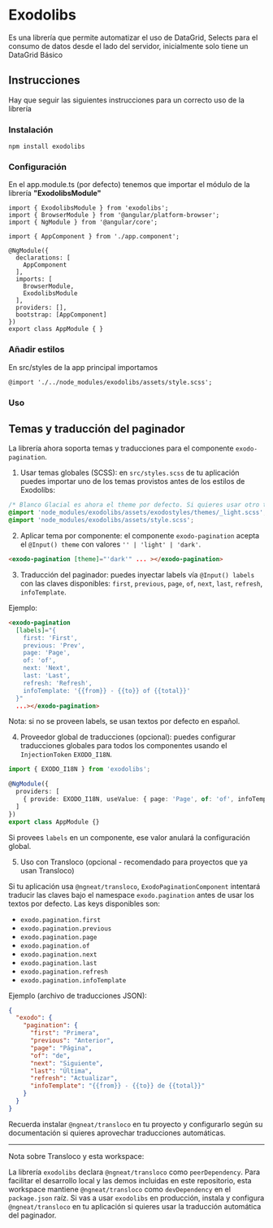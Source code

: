 # Exodolibs
Es una librería que permite automatizar el uso de DataGrid, Selects para el consumo de datos desde el lado
del servidor, inicialmente solo tiene un DataGrid Básico
## Instrucciones

Hay que seguir las siguientes instrucciones para un correcto uso de la librería

### Instalación

```npm install exodolibs```

### Configuración

En el app.module.ts (por defecto) tenemos que importar el módulo de la librería **"ExodolibsModule"**

```
import { ExodolibsModule } from 'exodolibs';
import { BrowserModule } from '@angular/platform-browser';
import { NgModule } from '@angular/core';

import { AppComponent } from './app.component';

@NgModule({
  declarations: [
    AppComponent
  ],
  imports: [
    BrowserModule,
    ExodolibsModule
  ],
  providers: [],
  bootstrap: [AppComponent]
})
export class AppModule { }
```
### Añadir estilos
En src/styles de la app principal importamos
```
@import './../node_modules/exodolibs/assets/style.scss';
```
### Uso

## Temas y traducción del paginador
La librería ahora soporta temas y traducciones para el componente `exodo-pagination`.

1) Usar temas globales (SCSS): en `src/styles.scss` de tu aplicación puedes importar uno de los temas provistos antes de los estilos de Exodolibs:

```scss
/* Blanco Glacial es ahora el theme por defecto. Si quieres usar otro theme explícitamente puedes importarlo antes: */
@import 'node_modules/exodolibs/assets/exodostyles/themes/_light.scss'; // opcional
@import 'node_modules/exodolibs/assets/style.scss';
```

2) Aplicar tema por componente: el componente `exodo-pagination` acepta el `@Input() theme` con valores `'' | 'light' | 'dark'`.

```html
<exodo-pagination [theme]="'dark'" ... ></exodo-pagination>
```

3) Traducción del paginador: puedes inyectar labels vía `@Input() labels` con las claves disponibles: `first`, `previous`, `page`, `of`, `next`, `last`, `refresh`, `infoTemplate`.

Ejemplo:

```html
<exodo-pagination
  [labels]="{
    first: 'First',
    previous: 'Prev',
    page: 'Page',
    of: 'of',
    next: 'Next',
    last: 'Last',
    refresh: 'Refresh',
    infoTemplate: '{{from}} - {{to}} of {{total}}'
  }"
  ...></exodo-pagination>
```

Nota: si no se proveen labels, se usan textos por defecto en español.

4) Proveedor global de traducciones (opcional): puedes configurar traducciones globales para todos los componentes usando el `InjectionToken` `EXODO_I18N`.

```typescript
import { EXODO_I18N } from 'exodolibs';

@NgModule({
  providers: [
    { provide: EXODO_I18N, useValue: { page: 'Page', of: 'of', infoTemplate: '{{from}}-{{to}} of {{total}}' } }
  ]
})
export class AppModule {}
```
Si provees `labels` en un componente, ese valor anulará la configuración global.

5) Uso con Transloco (opcional - recomendado para proyectos que ya usan Transloco)

Si tu aplicación usa `@ngneat/transloco`, `ExodoPaginationComponent` intentará traducir las claves bajo el namespace `exodo.pagination` antes de usar los textos por defecto. Las keys disponibles son:

- `exodo.pagination.first`
- `exodo.pagination.previous`
- `exodo.pagination.page`
- `exodo.pagination.of`
- `exodo.pagination.next`
- `exodo.pagination.last`
- `exodo.pagination.refresh`
- `exodo.pagination.infoTemplate`

Ejemplo (archivo de traducciones JSON):

```json
{
  "exodo": {
    "pagination": {
      "first": "Primera",
      "previous": "Anterior",
      "page": "Página",
      "of": "de",
      "next": "Siguiente",
      "last": "Última",
      "refresh": "Actualizar",
      "infoTemplate": "{{from}} - {{to}} de {{total}}"
    }
  }
}
```

Recuerda instalar `@ngneat/transloco` en tu proyecto y configurarlo según su documentación si quieres aprovechar traducciones automáticas.

---

Nota sobre Transloco y esta workspace:

La librería `exodolibs` declara `@ngneat/transloco` como `peerDependency`. Para facilitar el desarrollo local y las demos incluidas en este repositorio, esta workspace mantiene `@ngneat/transloco` como `devDependency` en el `package.json` raíz. Si vas a usar `exodolibs` en producción, instala y configura `@ngneat/transloco` en tu aplicación si quieres usar la traducción automática del paginador.

